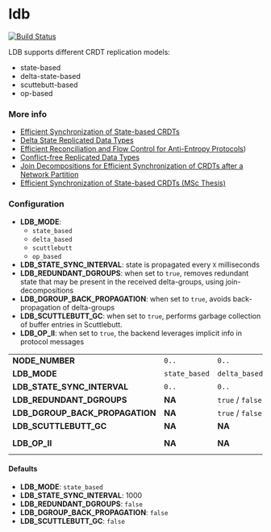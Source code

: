 # ldb 

[![Build Status](https://travis-ci.org/vitorenesduarte/ldb.svg?branch=master)](https://travis-ci.org/vitorenesduarte/ldb/)

LDB supports different CRDT replication models:
- state-based
- delta-state-based
- scuttebutt-based
- op-based


### More info
- [Efficient Synchronization of State-based CRDTs](https://arxiv.org/pdf/1803.02750.pdf)
- [Delta State Replicated Data Types](https://arxiv.org/pdf/1603.01529.pdf)
- [Efficient Reconciliation and Flow Control for Anti-Entropy Protocols](https://www.cs.cornell.edu/home/rvr/papers/flowgossip.pdf))
- [Conflict-free Replicated Data Types](https://pages.lip6.fr/Marc.Shapiro/papers/RR-7687.pdf)
- [Join Decompositions for Efficient Synchronization of CRDTs after a Network Partition](https://vitorenes.org/publication/enes-join-decompositions/enes-join-decompositions.pdf)
- [Efficient Synchronization of State-based CRDTs (MSc Thesis)](https://vitorenes.org/page/other/msc-thesis.pdf)

### Configuration
- __LDB_MODE__:
  - `state_based`
  - `delta_based`
  - `scuttlebutt`
  - `op_based`
- __LDB_STATE_SYNC_INTERVAL__: state is propagated every `X` milliseconds
- __LDB_REDUNDANT_DGROUPS__: when set to `true`,
removes redundant state that may be present in the received
delta-groups, using join-decompositions
- __LDB_DGROUP_BACK_PROPAGATION__: when set to `true`,
avoids back-propagation of delta-groups
- __LDB_SCUTTLEBUTT_GC__: when set to `true`, performs garbage collection of buffer entries in Scuttlebutt.
- __LDB_OP_II__: when set to `true`, the backend leverages implicit info in protocol messages

||||||
|---------------------------------|---------------|------------------|------------------|------------------|
| __NODE_NUMBER__                 | `0..`         | `0..`            | `0..`            | `0..`            |
| __LDB_MODE__                    | `state_based` | `delta_based`    | `scuttlebutt`    | `op_based`       |
| __LDB_STATE_SYNC_INTERVAL__     | `0..`         | `0..`            | `0..`            | `0..`            |
| __LDB_REDUNDANT_DGROUPS__       | __NA__        | `true` / `false` | __NA__           | __NA__           |
| __LDB_DGROUP_BACK_PROPAGATION__ | __NA__        | `true` / `false` | __NA__           | __NA__           |
| __LDB_SCUTTLEBUTT_GC__          | __NA__        | __NA__           | `true` / `false` | __NA__           |
| __LDB_OP_II__                   | __NA__        | __NA__           | __NA__           | `true` / `false` |

#### Defaults
- __LDB_MODE__: `state_based`
- __LDB_STATE_SYNC_INTERVAL__: 1000
- __LDB_REDUNDANT_DGROUPS__: `false`
- __LDB_DGROUP_BACK_PROPAGATION__: `false`
- __LDB_SCUTTLEBUTT_GC__: `false`

